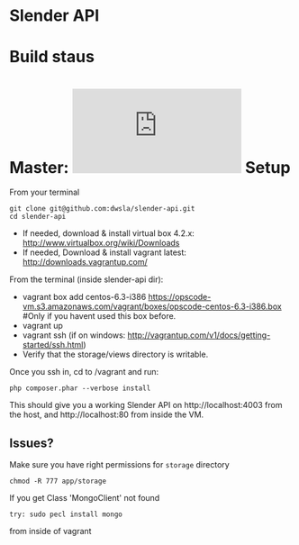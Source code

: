 Slender API
===
Build staus
=====

Master: [![Build Status](http://potterskolen.dk/buildstatus.php?job=Slender-API)](http://ci.diamondwebservices.com:8080/job/Slender-API/)
Setup
=====

From your terminal
```
git clone git@github.com:dwsla/slender-api.git
cd slender-api
```

* If needed, download & install virtual box 4.2.x: http://www.virtualbox.org/wiki/Downloads
* If needed, Download & install vagrant latest: http://downloads.vagrantup.com/

From the terminal (inside slender-api dir):
* vagrant box add centos-6.3-i386 https://opscode-vm.s3.amazonaws.com/vagrant/boxes/opscode-centos-6.3-i386.box #Only if you havent used this box before.
* vagrant up
* vagrant ssh (if on windows: http://vagrantup.com/v1/docs/getting-started/ssh.html)
* Verify that the storage/views directory is writable.


Once you ssh in, cd to /vagrant and run:
```
php composer.phar --verbose install
```

This should give you a working Slender API on http://localhost:4003 from the host, and http://localhost:80 from inside the VM.


Issues?
---------------------

Make sure you have right permissions for `storage` directory
```
chmod -R 777 app/storage
```

If you get Class 'MongoClient' not found
```
try: sudo pecl install mongo
```
from inside of vagrant
